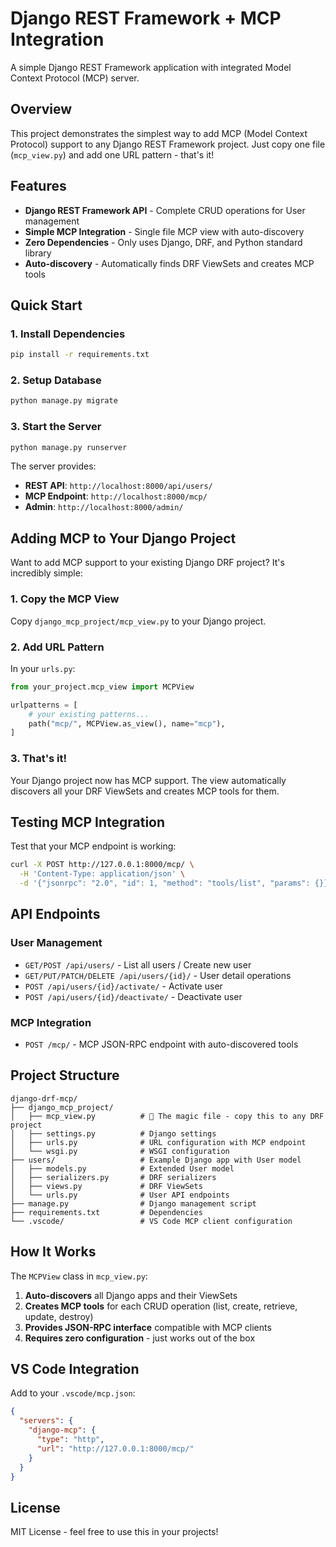 # Django REST Framework + MCP Integration

A simple Django REST Framework application with integrated Model Context Protocol (MCP) server.

## Overview

This project demonstrates the simplest way to add MCP (Model Context Protocol) support to any Django REST Framework project. Just copy one file (`mcp_view.py`) and add one URL pattern - that's it!

## Features

- **Django REST Framework API** - Complete CRUD operations for User management
- **Simple MCP Integration** - Single file MCP view with auto-discovery
- **Zero Dependencies** - Only uses Django, DRF, and Python standard library
- **Auto-discovery** - Automatically finds DRF ViewSets and creates MCP tools

## Quick Start

### 1. Install Dependencies

```bash
pip install -r requirements.txt
```

### 2. Setup Database

```bash
python manage.py migrate
```

### 3. Start the Server

```bash
python manage.py runserver
```

The server provides:

- **REST API**: `http://localhost:8000/api/users/`
- **MCP Endpoint**: `http://localhost:8000/mcp/`
- **Admin**: `http://localhost:8000/admin/`

## Adding MCP to Your Django Project

Want to add MCP support to your existing Django DRF project? It's incredibly simple:

### 1. Copy the MCP View

Copy `django_mcp_project/mcp_view.py` to your Django project.

### 2. Add URL Pattern

In your `urls.py`:

```python
from your_project.mcp_view import MCPView

urlpatterns = [
    # your existing patterns...
    path("mcp/", MCPView.as_view(), name="mcp"),
]
```

### 3. That's it!

Your Django project now has MCP support. The view automatically discovers all your DRF ViewSets and creates MCP tools for them.

## Testing MCP Integration

Test that your MCP endpoint is working:

```bash
curl -X POST http://127.0.0.1:8000/mcp/ \
  -H 'Content-Type: application/json' \
  -d '{"jsonrpc": "2.0", "id": 1, "method": "tools/list", "params": {}}'
```

## API Endpoints

### User Management

- `GET/POST /api/users/` - List all users / Create new user
- `GET/PUT/PATCH/DELETE /api/users/{id}/` - User detail operations
- `POST /api/users/{id}/activate/` - Activate user
- `POST /api/users/{id}/deactivate/` - Deactivate user

### MCP Integration

- `POST /mcp/` - MCP JSON-RPC endpoint with auto-discovered tools

## Project Structure

```
django-drf-mcp/
├── django_mcp_project/
│   ├── mcp_view.py          # 🌟 The magic file - copy this to any DRF project
│   ├── settings.py          # Django settings
│   ├── urls.py              # URL configuration with MCP endpoint
│   └── wsgi.py              # WSGI configuration
├── users/                   # Example Django app with User model
│   ├── models.py            # Extended User model
│   ├── serializers.py       # DRF serializers
│   ├── views.py             # DRF ViewSets
│   └── urls.py              # User API endpoints
├── manage.py                # Django management script
├── requirements.txt         # Dependencies
└── .vscode/                 # VS Code MCP client configuration
```

## How It Works

The `MCPView` class in `mcp_view.py`:

1. **Auto-discovers** all Django apps and their ViewSets
2. **Creates MCP tools** for each CRUD operation (list, create, retrieve, update, destroy)
3. **Provides JSON-RPC interface** compatible with MCP clients
4. **Requires zero configuration** - just works out of the box

## VS Code Integration

Add to your `.vscode/mcp.json`:

```json
{
  "servers": {
    "django-mcp": {
      "type": "http",
      "url": "http://127.0.0.1:8000/mcp/"
    }
  }
}
```

## License

MIT License - feel free to use this in your projects!
